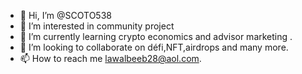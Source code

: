 - 👋 Hi, I’m @SCOTO538
- 👀 I’m interested in community project 
- 🌱 I’m currently learning crypto economics and advisor marketing .
- 💞️ I’m looking to collaborate on défi,NFT,airdrops and many more.
- 📫 How to reach me lawalbeeb28@aol.com.
<!---
SCOTO538/SCOTO538 is a ✨ special ✨ repository because its `README.md` (this file) appears on your GitHub profile.
You can click the Preview link to take a look at your changes.
--->
